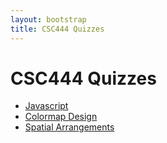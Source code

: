 ```yaml
---
layout: bootstrap
title: CSC444 Quizzes
---
```


# CSC444 Quizzes

* [Javascript](javascript.html)
* [Colormap Design](colormap_design.html)
* [Spatial Arrangements](spatial_arrangements.html)
